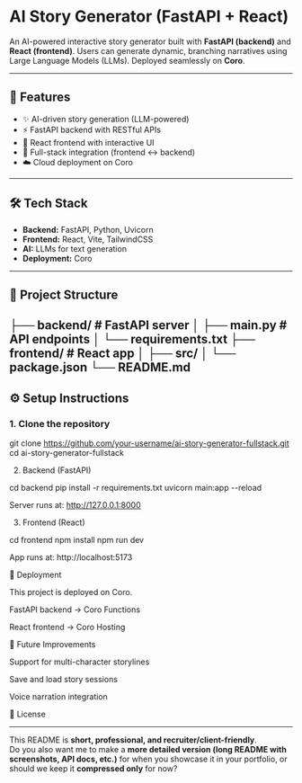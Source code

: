# AI Story Generator (FastAPI + React)

An AI-powered interactive story generator built with **FastAPI (backend)** and **React (frontend)**. Users can generate dynamic, branching narratives using Large Language Models (LLMs). Deployed seamlessly on **Coro**.

---

## 🚀 Features
- ✨ AI-driven story generation (LLM-powered)
- ⚡ FastAPI backend with RESTful APIs
- 🎨 React frontend with interactive UI
- 🔗 Full-stack integration (frontend ↔ backend)
- ☁️ Cloud deployment on Coro

---

## 🛠️ Tech Stack
- **Backend:** FastAPI, Python, Uvicorn  
- **Frontend:** React, Vite, TailwindCSS  
- **AI:** LLMs for text generation  
- **Deployment:** Coro  

---

## 📂 Project Structure
├── backend/ # FastAPI server
│ ├── main.py # API endpoints
│ └── requirements.txt
├── frontend/ # React app
│ ├── src/
│ └── package.json
└── README.md
---

## ⚙️ Setup Instructions

### 1. Clone the repository

git clone https://github.com/your-username/ai-story-generator-fullstack.git
cd ai-story-generator-fullstack

2. Backend (FastAPI)

cd backend
pip install -r requirements.txt
uvicorn main:app --reload

Server runs at: http://127.0.0.1:8000

3. Frontend (React)

cd frontend
npm install
npm run dev

App runs at: http://localhost:5173

🚀 Deployment

This project is deployed on Coro.

FastAPI backend → Coro Functions

React frontend → Coro Hosting

📌 Future Improvements

Support for multi-character storylines

Save and load story sessions

Voice narration integration

📜 License


---

This README is **short, professional, and recruiter/client-friendly**.  
Do you also want me to make a **more detailed version (long README with screenshots, API docs, etc.)** for when you showcase it in your portfolio, or should we keep it **compressed only** for now?


